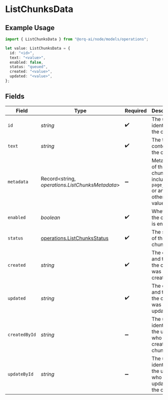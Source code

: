 # ListChunksData

## Example Usage

```typescript
import { ListChunksData } from "@orq-ai/node/models/operations";

let value: ListChunksData = {
  id: "<id>",
  text: "<value>",
  enabled: false,
  status: "queued",
  created: "<value>",
  updated: "<value>",
};
```

## Fields

| Field                                                                         | Type                                                                          | Required                                                                      | Description                                                                   |
| ----------------------------------------------------------------------------- | ----------------------------------------------------------------------------- | ----------------------------------------------------------------------------- | ----------------------------------------------------------------------------- |
| `id`                                                                          | *string*                                                                      | :heavy_check_mark:                                                            | The unique identifier of the chunk                                            |
| `text`                                                                        | *string*                                                                      | :heavy_check_mark:                                                            | The text content of the chunk                                                 |
| `metadata`                                                                    | Record<string, *operations.ListChunksMetadata*>                               | :heavy_minus_sign:                                                            | Metadata of the chunk. Can include `page_number` or any other key-value pairs |
| `enabled`                                                                     | *boolean*                                                                     | :heavy_check_mark:                                                            | Whether the chunk is enabled                                                  |
| `status`                                                                      | [operations.ListChunksStatus](../../models/operations/listchunksstatus.md)    | :heavy_check_mark:                                                            | The status of the chunk                                                       |
| `created`                                                                     | *string*                                                                      | :heavy_check_mark:                                                            | The date and time the chunk was created                                       |
| `updated`                                                                     | *string*                                                                      | :heavy_check_mark:                                                            | The date and time the chunk was updated                                       |
| `createdById`                                                                 | *string*                                                                      | :heavy_minus_sign:                                                            | The unique identifier of the user who created the chunk                       |
| `updateById`                                                                  | *string*                                                                      | :heavy_minus_sign:                                                            | The unique identifier of the user who updated the chunk                       |